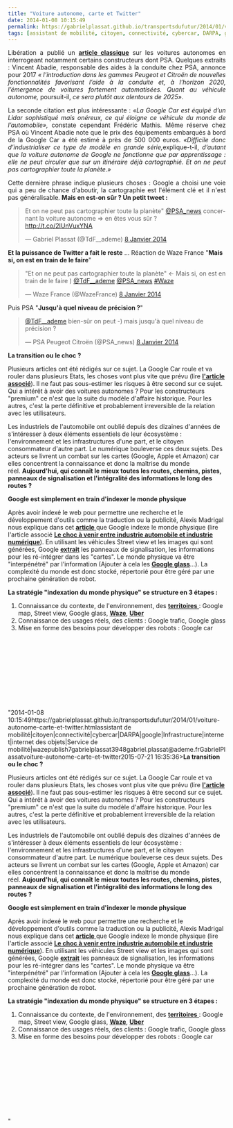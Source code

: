 ```yaml
---
title: "Voiture autonome, carte et Twitter"
date: 2014-01-08 10:15:49
permalink: https://gabrielplassat.github.io/transportsdufutur/2014/01/voiture-autonome-carte-et-twitter.html
tags: [assistant de mobilité, citoyen, connectivité, cybercar, DARPA, google, Infrastructure, internet, internet des objets, Service de mobilité, waze]
---
```


<p style="text-align: justify;">Libération a publié un <a href="http://www.liberation.fr/economie/2014/01/05/l-automobile-a-mains-levees_970721" target="_blank"><strong>article classique</strong></a> sur les voitures autonomes en interrogeant notamment certains constructeurs dont PSA. Quelques extraits : Vincent Abadie, responsable des aides à la conduite chez PSA, annonce pour 2017 <em>« l’introduction dans les gammes Peugeot et Citroën de nouvelles fonctionnalités favorisant l’aide à la conduite et, à l’horizon 2020, l’émergence de voitures fortement automatisées. Quant au véhicule autonome, </em>poursuit-il, <em>ce sera plutôt aux alentours de 2025».</em></p> <p style="text-align: justify;">La seconde citation est plus intéressante : <em>«La Google Car est équipé d’un Lidar sophistiqué mais onéreux, ce qui éloigne ce véhicule du monde de l’automobile»,</em> constate cependant Frédéric Mathis. Même réserve chez PSA où Vincent Abadie note que le prix des équipements embarqués à bord de la Google Car a été estimé à près de 500 000 euros. <em>«Difficile donc d’industrialiser ce type de modèle en grande série,</em>explique-t-il, <em>d’autant que la voiture autonome de Google ne fonctionne que par apprentissage : elle ne peut circuler que sur un itinéraire déjà cartographié. Et on ne peut pas cartographier toute la planète.»</em></p> <p style="text-align: justify;">Cette dernière phrase indique plusieurs choses : Google a choisi une voie qui a peu de chance d'aboutir, la cartographie est l'élément clé et il n'est pas généralisable. <strong>Mais en est-on sûr ? Un petit tweet :</strong></p> <p style="text-align: justify;"><strong></strong></p>  <!--more-->  <blockquote class="twitter-tweet" lang="fr"> <p>Et on ne peut pas cartographier toute la planète" <a href=""https://twitter.com/PSA_news"">@PSA_news</a> concernant la voiture autonome => en êtes vous sûr ? <a href=""http://t.co/2IUnVuxYNA"">http://t.co/2IUnVuxYNA</a></p> — Gabriel Plassat (@TdF__ademe) <a href=""https://twitter.com/TdF__ademe/statuses/420824313164341248"">8 Janvier 2014</a></blockquote> <script charset=""utf-8"" src=""//platform.twitter.com/widgets.js"" type=""text/javascript""></script> <p><strong>Et la puissance de Twitter a fait le reste</strong> ... Réaction de Waze France "<strong>Mais si, on est en train de le faire</strong>"</p> <blockquote class=""twitter-tweet"" lang=""fr""> <p>"Et on ne peut pas cartographier toute la planète" <- Mais si, on est en train de le faire ) <a href=""https://twitter.com/TdF__ademe"">@TdF__ademe</a> <a href=""https://twitter.com/PSA_news"">@PSA_news</a> <a href=""https://twitter.com/search?q=%23Waze&src=hash"">#Waze</a></p> — Waze France (@WazeFrance) <a href=""https://twitter.com/WazeFrance/statuses/420827596423589888"">8 Janvier 2014</a></blockquote> <p>Puis PSA "<strong>Jusqu'à quel niveau de précision ?</strong>" </p> <blockquote class=""twitter-tweet"" data-conversation=""none"" lang=""fr""> <p><a href=""https://twitter.com/TdF__ademe"">@TdF__ademe</a> bien-sûr on peut -) mais jusqu'à quel niveau de précision ?</p> — PSA Peugeot Citroën (@PSA_news) <a href=""https://twitter.com/PSA_news/statuses/420831953718218752"">8 Janvier 2014</a></blockquote> <script charset=""utf-8"" src=""//platform.twitter.com/widgets.js"" type=""text/javascript""></script> <p style=""text-align: justify><strong>La transition ou le choc ?</strong></p> <p style=""text-align: justify>Plusieurs articles ont été rédigés sur ce sujet. La Google Car roule et va rouler dans plusieurs Etats, les choses vont plus vite que prévu (lire <a href="https://gabrielplassat.github.io/transportsdufutur/2012/09/la-google-car-va-rouler-en-californie-tout-va-plus-vite-que-prevu-le-point-de-basculement-se-rapproc.html"" target=""_blank""><strong>l'article associé</strong></a>). Il ne faut pas sous-estimer les risques à être second sur ce sujet. Qui a intérêt à avoir des voitures autonomes ? Pour les constructeurs "premium" ce n'est que la suite du modèle d'affaire historique. Pour les autres, c'est la perte définitive et probablement irreversible de la relation avec les utilisateurs.</p> <p style=""text-align: justify>Les industriels de l'automobile ont oublié depuis des dizaines d'années de s'intéresser à deux éléments essentiels de leur écosystème : l'environnement et les infrastructures d'une part, et le citoyen consommateur d'autre part. Le numérique bouleverse ces deux sujets. Des acteurs se livrent un combat sur les cartes (Google, Apple et Amazon) car elles concentrent la connaissance et donc la maîtrise du monde réel. <strong>Aujourd'hui, qui connaît le mieux toutes les routes, chemins, pistes, panneaux de signalisation et l'intégralité des informations le long des routes ?</strong></p> <p style=""text-align: justify><strong>Google est simplement en train d'indexer le monde physique</strong></p> <p style=""text-align: justify>Après avoir indexé le web pour permettre une recherche et le développement d'outils comme la traduction ou la publicité, Alexis Madrigal nous explique dans cet <a href=""http://www.theatlantic.com/technology/archive/2012/09/how-google-builds-its-maps-and-what-it-means-for-the-future-of-everything/261913/"" target=""_blank""><strong>article</strong> </a>que Google indexe le monde physique (lire l'article associé <a href="https://gabrielplassat.github.io/transportsdufutur/2012/09/lindustrie-automobile-a-choisi-de-concevoir-developper-et-commercialiser-des-produits-qui-sadaptent-a-tous-les-territoires.html"" target=""_blank""><strong>Le choc à venir entre industrie automobile et industrie numérique</strong></a>). En utilisant les véhicules Street view et les images qui sont générées, Google <a href=""http://www.dailymail.co.uk/sciencetech/article-2195722/Indexing-world-Google-receives-software-means-intelligently-identify-object-planet.html"" target=""_blank""><strong>extrait</strong></a> les panneaux de signalisation, les informations pour les ré-intégrer dans les "cartes". Le monde physique va être "interpénétré" par l'information (Ajouter à cela les <a href="https://gabrielplassat.github.io/transportsdufutur/2012/02/les-lunettes-google-traduisent-une-evolution-millenaire-presentent-de-nombreux-interets-dans-la-mobi.html"" target=""_blank""><strong>Google glass</strong></a>...). La complexité du monde est donc stocké, répertorié pour être géré par une prochaine génération de robot.</p> <p><strong>La stratégie "indexation du monde physique" se structure en 3 étapes :</strong></p> <ol> <li>Connaissance du contexte, de l'environnement, des <a href=""http://www.govtech.com/technology/Autonomous-Vehicles-May-Soon-Drive-California-Roads.html"" target=""_blank""><strong>territoires</strong> </a>: Google map, Street view, Google glass, <a href="https://gabrielplassat.github.io/transportsdufutur/2013/06/google-achete-waze-sans-doute-une-evolution-majeure-dans-le-domaine-des-transports.html"" target=""_blank""><strong>Waze</strong></a>, <a href="https://gabrielplassat.github.io/transportsdufutur/2013/08/google-mobility-in-the-race-to-get-you-around-cities-with-a-smartphone-and-a-credit-card-.html"" target=""_blank""><strong>Uber</strong></a></li> <li>Connaissance des usages réels, des clients : Google trafic, Google glass</li> <li>Mise en forme des besoins pour développer des robots : Google car</li> </ol> <p><iframe allowfullscreen="""" frameborder=""0"" height=""315"" src=""//www.youtube.com/embed/0o9H7KdS_JE"" width=""560""></iframe></p>"2014-01-08 10:15:49https://gabrielplassat.github.io/transportsdufutur/2014/01/voiture-autonome-carte-et-twitter.htmlassistant de mobilité|citoyen|connectivité|cybercar|DARPA|google|Infrastructure|internet|internet des objets|Service de mobilité|wazepublish7gabrielplassat3948gabriel.plassat@ademe.frGabrielPlassatvoiture-autonome-carte-et-twitter2015-07-21 16:35:36><strong>La transition ou le choc ?</strong></p> <p style=""text-align: justify>Plusieurs articles ont été rédigés sur ce sujet. La Google Car roule et va rouler dans plusieurs Etats, les choses vont plus vite que prévu (lire <a href="https://gabrielplassat.github.io/transportsdufutur/2012/09/la-google-car-va-rouler-en-californie-tout-va-plus-vite-que-prevu-le-point-de-basculement-se-rapproc.html"" target=""_blank""><strong>l'article associé</strong></a>). Il ne faut pas sous-estimer les risques à être second sur ce sujet. Qui a intérêt à avoir des voitures autonomes ? Pour les constructeurs "premium" ce n'est que la suite du modèle d'affaire historique. Pour les autres, c'est la perte définitive et probablement irreversible de la relation avec les utilisateurs.</p> <p style=""text-align: justify>Les industriels de l'automobile ont oublié depuis des dizaines d'années de s'intéresser à deux éléments essentiels de leur écosystème : l'environnement et les infrastructures d'une part, et le citoyen consommateur d'autre part. Le numérique bouleverse ces deux sujets. Des acteurs se livrent un combat sur les cartes (Google, Apple et Amazon) car elles concentrent la connaissance et donc la maîtrise du monde réel. <strong>Aujourd'hui, qui connaît le mieux toutes les routes, chemins, pistes, panneaux de signalisation et l'intégralité des informations le long des routes ?</strong></p> <p style=""text-align: justify><strong>Google est simplement en train d'indexer le monde physique</strong></p> <p style=""text-align: justify>Après avoir indexé le web pour permettre une recherche et le développement d'outils comme la traduction ou la publicité, Alexis Madrigal nous explique dans cet <a href=""http://www.theatlantic.com/technology/archive/2012/09/how-google-builds-its-maps-and-what-it-means-for-the-future-of-everything/261913/"" target=""_blank""><strong>article</strong> </a>que Google indexe le monde physique (lire l'article associé <a href="https://gabrielplassat.github.io/transportsdufutur/2012/09/lindustrie-automobile-a-choisi-de-concevoir-developper-et-commercialiser-des-produits-qui-sadaptent-a-tous-les-territoires.html"" target=""_blank""><strong>Le choc à venir entre industrie automobile et industrie numérique</strong></a>). En utilisant les véhicules Street view et les images qui sont générées, Google <a href=""http://www.dailymail.co.uk/sciencetech/article-2195722/Indexing-world-Google-receives-software-means-intelligently-identify-object-planet.html"" target=""_blank""><strong>extrait</strong></a> les panneaux de signalisation, les informations pour les ré-intégrer dans les "cartes". Le monde physique va être "interpénétré" par l'information (Ajouter à cela les <a href="https://gabrielplassat.github.io/transportsdufutur/2012/02/les-lunettes-google-traduisent-une-evolution-millenaire-presentent-de-nombreux-interets-dans-la-mobi.html"" target=""_blank""><strong>Google glass</strong></a>...). La complexité du monde est donc stocké, répertorié pour être géré par une prochaine génération de robot.</p> <p><strong>La stratégie "indexation du monde physique" se structure en 3 étapes :</strong></p> <ol> <li>Connaissance du contexte, de l'environnement, des <a href=""http://www.govtech.com/technology/Autonomous-Vehicles-May-Soon-Drive-California-Roads.html"" target=""_blank""><strong>territoires</strong> </a>: Google map, Street view, Google glass, <a href="https://gabrielplassat.github.io/transportsdufutur/2013/06/google-achete-waze-sans-doute-une-evolution-majeure-dans-le-domaine-des-transports.html"" target=""_blank""><strong>Waze</strong></a>, <a href="https://gabrielplassat.github.io/transportsdufutur/2013/08/google-mobility-in-the-race-to-get-you-around-cities-with-a-smartphone-and-a-credit-card-.html"" target=""_blank""><strong>Uber</strong></a></li> <li>Connaissance des usages réels, des clients : Google trafic, Google glass</li> <li>Mise en forme des besoins pour développer des robots : Google car</li> </ol> <p><iframe allowfullscreen="""" frameborder=""0"" height=""315"" src=""//www.youtube.com/embed/0o9H7KdS_JE"" width=""560""></iframe></p>"
